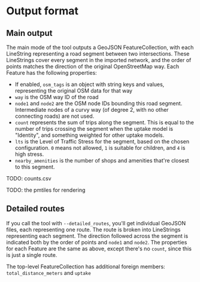 # Output format

## Main output

The main mode of the tool outputs a GeoJSON FeatureCollection, with each LineString representing a road segment between two intersections. These LineStrings cover every segment in the imported network, and the order of points matches the direction of the original OpenStreetMap way. Each Feature has the following properties:

- If enabled, `osm_tags` is an object with string keys and values, representing the original OSM data for that way
- `way` is the OSM way ID of the road
- `node1` and `node2` are the OSM node IDs bounding this road segment. Intermediate nodes of a curvy way (of degree 2, with no other connecting roads) are not used.
- `count` represents the sum of trips along the segment. This is equal to the number of trips crossing the segment when the uptake model is "Identity", and something weighted for other uptake models.
- `lts` is the Level of Traffic Stress for the segment, based on the chosen configuration. `0` means not allowed, `1` is suitable for children, and `4` is high stress.
- `nearby_amenities` is the number of shops and amenities that're closest to this segment.

TODO: counts.csv

TODO: the pmtiles for rendering

## Detailed routes

If you call the tool with `--detailed_routes`, you'll get individual GeoJSON files, each representing one route. The route is broken into LineStrings representing each segment. The direction followed across the segment is indicated both by the order of points and `node1` and `node2`. The properties for each Feature are the same as above, except there's no `count`, since this is just a single route.

The top-level FeatureCollection has additional foreign members: `total_distance_meters` and `uptake`
